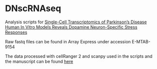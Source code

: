# DNscRNAseq

Analysis scripts for [Single-Cell Transcriptomics of Parkinson’s Disease Human In Vitro Models Reveals Dopamine Neuron-Specific Stress Responses](https://doi.org/10.1016/j.celrep.2020.108263)

Raw fastq files can be found in Array Express under accession E-MTAB-9154

The data processed with cellRanger 2 and scanpy used in the scripts and the manuscript can be found [here](https://drive.google.com/drive/folders/1JVXzvjX8UDJbAyjkJChyDuaslnmYtFnz?usp=sharing)
